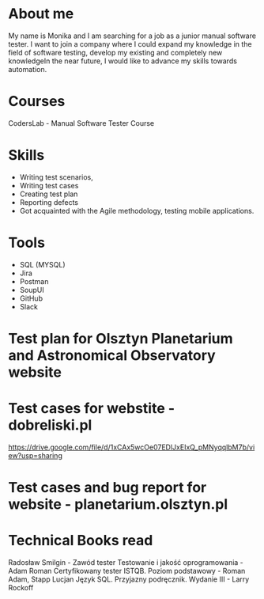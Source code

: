 # About me

My name is Monika and I am searching for a job as a junior manual software tester. I want to join a company where I could expand my knowledge in the field of software testing, develop my existing and completely new knowledgeIn the near future, I would like to advance my skills towards automation.

# Courses 

CodersLab - Manual Software Tester Course 

# Skills 

- Writing test scenarios, 
- Writing test cases 
- Creating test plan 
- Reporting defects 
- Got acquainted with the Agile methodology, testing mobile applications.

# Tools 
 - SQL (MYSQL)
 - Jira 
 - Postman 
 - SoupUI
 - GitHub 
 - Slack
 

# Test plan for Olsztyn Planetarium and Astronomical Observatory website

# Test cases for webstite - dobreliski.pl 

https://drive.google.com/file/d/1xCAx5wcOe07EDlJxEIxQ_pMNyqqlbM7b/view?usp=sharing

# Test cases and bug report for website - planetarium.olsztyn.pl

# Technical Books read

Radosław Smilgin - Zawód tester
Testowanie i jakość oprogramowania - Adam Roman 
Certyfikowany tester ISTQB. Poziom podstawowy - Roman Adam, Stapp Lucjan
Język SQL. Przyjazny podręcznik. Wydanie III - Larry Rockoff

